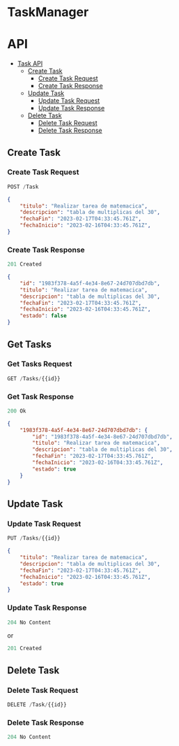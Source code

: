 # TaskManager

# API

- [Task API](#buber-breakfast-api)
  - [Create Task](#create-breakfast)
    - [Create Task Request](#create-Task-request)
    - [Create Task Response](#create-Task-response)
  - [Update Task](#update-Task)
    - [Update Task Request](#update-Task-request)
    - [Update Task Response](#update-Task-response)
  - [Delete Task](#delete-Task)
    - [Delete Task Request](#delete-Task-request)
    - [Delete Task Response](#delete-Task-response)

## Create Task

### Create Task Request

```js
POST /Task
```

```json
{
    "titulo": "Realizar tarea de matemacica",
    "descripcion": "tabla de multiplicas del 30",
    "fechaFin": "2023-02-17T04:33:45.761Z",
    "fechaInicio": "2023-02-16T04:33:45.761Z",
}
```

### Create Task Response

```js
201 Created
```

```json
{
    "id": "1983f378-4a5f-4e34-8e67-24d707dbd7db",
    "titulo": "Realizar tarea de matemacica",
    "descripcion": "tabla de multiplicas del 30",
    "fechaFin": "2023-02-17T04:33:45.761Z",
    "fechaInicio": "2023-02-16T04:33:45.761Z",
    "estado": false
}
```

## Get Tasks

### Get Tasks Request

```js
GET /Tasks/{{id}}
```

### Get Task Response

```js
200 Ok
```

```json
{
    "1983f378-4a5f-4e34-8e67-24d707dbd7db": {
        "id": "1983f378-4a5f-4e34-8e67-24d707dbd7db",
        "titulo": "Realizar tarea de matemacica",
        "descripcion": "tabla de multiplicas del 30",
        "fechaFin": "2023-02-17T04:33:45.761Z",
        "fechaInicio": "2023-02-16T04:33:45.761Z",
        "estado": true
    }
}
```

## Update Task

### Update Task Request

```js
PUT /Tasks/{{id}}
```

```json
{
    "titulo": "Realizar tarea de matemacica",
    "descripcion": "tabla de multiplicas del 30",
    "fechaFin": "2023-02-17T04:33:45.761Z",
    "fechaInicio": "2023-02-16T04:33:45.761Z",
    "estado": true
}
```

### Update Task Response

```js
204 No Content
```

or

```js
201 Created
```

## Delete Task

### Delete Task Request

```js
DELETE /Task/{{id}}
```

### Delete Task Response

```js
204 No Content
```
